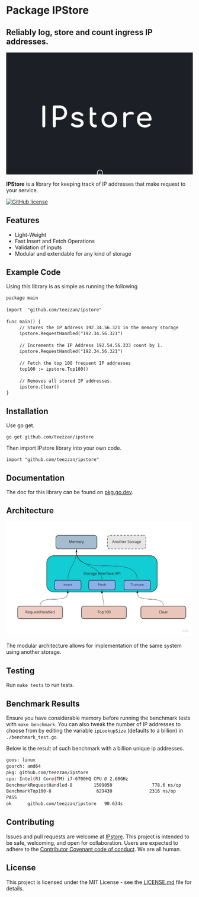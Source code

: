 Package IPStore
=================

Reliably log, store and count ingress IP addresses.
------------

![Logo](./images/IPstore.png)

**IPStore** is a library for keeping track of IP addresses that make request to your service. 


[![GitHub license](https://img.shields.io/badge/license-MIT-blue.svg)](https://github.com/teezzan/cdenv/blob/master/LICENSE.md)


Features
------------

- Light-Weight
- Fast Insert and Fetch Operations
- Validation of inputs
- Modular and extendable for any kind of storage

Example Code
------------

Using this library is as simple as running the following 
```golang
package main

import 	"github.com/teezzan/ipstore"

func main() {
	 // Stores the IP Address 192.34.56.321 in the memory storage
	 ipstore.RequestHandled("192.34.56.321") 
    
	 // Increments the IP Address 192.54.56.333 count by 1.
	 ipstore.RequestHandled("192.34.56.321") 

	 // Fetch the top 100 frequent IP addresses
	 top100 := ipstore.Top100()
	 
	 // Removes all stored IP addresses. 
	 ipstore.Clear()
}

```

Installation
------------

Use go get.

	go get github.com/teezzan/ipstore

Then import  IPstore library into your own code.

	import "github.com/teezzan/ipstore"


Documentation
----------
The doc for this library can be found on [pkg.go.dev](https://pkg.go.dev/github.com/teezzan/ipstore#pkg-functions).

Architecture
-----------
![Logo](./images/arch.jpg)

The modular architecture allows for implementation of the same system using another storage.

Testing
-------

Run `make tests` to run tests. 

Benchmark Results
-----
Ensure you have considerable memory before running the benchmark tests with `make benchmark`. You can also tweak the number of IP addresses to choose from by editing the variable `ipLookupSize` (defaults to a billion) in `./benchmark_test.go`. 

Below is the result of such benchmark with a billion unique ip addresses.
```bash
goos: linux
goarch: amd64
pkg: github.com/teezzan/ipstore
cpu: Intel(R) Core(TM) i7-6700HQ CPU @ 2.60GHz
BenchmarkRequestHandled-8        1509050               778.6 ns/op
BenchmarkTop100-8                 629430              2316 ns/op
PASS
ok      github.com/teezzan/ipstore   90.634s
```
Contributing
------------
Issues and pull requests are welcome at [IPstore](https://github.com/teezzan/ipstore). This project is intended to be safe, welcoming, and open for collaboration. Users are expected to adhere to the [Contributor Covenant code of conduct](https://www.contributor-covenant.org/version/2/0/code_of_conduct/). We are all human.

## License
This project is licensed under the MIT License - see the [LICENSE.md](LICENSE.md) file for details.

